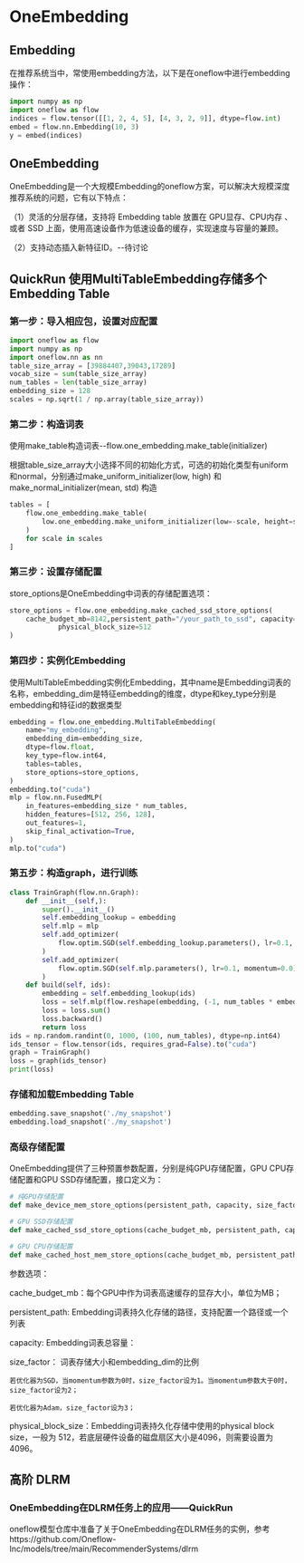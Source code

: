 # OneEmbedding
## Embedding
在推荐系统当中，常使用embedding方法，以下是在oneflow中进行embedding操作：
```python
import numpy as np
import oneflow as flow
indices = flow.tensor([[1, 2, 4, 5], [4, 3, 2, 9]], dtype=flow.int)
embed = flow.nn.Embedding(10, 3)
y = embed(indices)
```
## OneEmbedding
OneEmbedding是一个大规模Embedding的oneflow方案，可以解决大规模深度推荐系统的问题，它有以下特点：

（1）灵活的分层存储，支持将 Embedding table 放置在 GPU显存、CPU内存 、或者 SSD 上面，使用高速设备作为低速设备的缓存，实现速度与容量的兼顾。

（2）支持动态插入新特征ID。--待讨论

## QuickRun 使用MultiTableEmbedding存储多个Embedding Table
### 第一步：导入相应包，设置对应配置
```python
import oneflow as flow
import numpy as np
import oneflow.nn as nn
table_size_array = [39884407,39043,17289]
vocab_size = sum(table_size_array)
num_tables = len(table_size_array)
embedding_size = 128    
scales = np.sqrt(1 / np.array(table_size_array))
```
### 第二步：构造词表
使用make_table构造词表--flow.one_embedding.make_table(initializer)

根据table_size_array大小选择不同的初始化方式，可选的初始化类型有uniform和normal，分别通过make_uniform_initializer(low, high) 和make_normal_initializer(mean, std) 构造
```python
tables = [
    flow.one_embedding.make_table(
        low.one_embedding.make_uniform_initializer(low=-scale, height=scale)
    )
    for scale in scales
]
```
### 第三步：设置存储配置
store_options是OneEmbedding中词表的存储配置选项：
```python
store_options = flow.one_embedding.make_cached_ssd_store_options(
    cache_budget_mb=8142,persistent_path="/your_path_to_ssd", capacity=vocab_size,size_factor=1,   			
			physical_block_size=512
)
```
### 第四步：实例化Embedding
使用MultiTableEmbedding实例化Embedding，其中name是Embedding词表的名称，embedding_dim是特征embedding的维度，dtype和key_type分别是embedding和特征id的数据类型
```python
embedding = flow.one_embedding.MultiTableEmbedding(
    name="my_embedding",
    embedding_dim=embedding_size,
    dtype=flow.float,
    key_type=flow.int64,
    tables=tables,
    store_options=store_options,
)
embedding.to("cuda")
mlp = flow.nn.FusedMLP(
    in_features=embedding_size * num_tables,
    hidden_features=[512, 256, 128],
    out_features=1,
    skip_final_activation=True,
)
mlp.to("cuda")
```
### 第五步：构造graph，进行训练
```python
class TrainGraph(flow.nn.Graph):
    def __init__(self,):
        super().__init__()
        self.embedding_lookup = embedding
        self.mlp = mlp
        self.add_optimizer(
            flow.optim.SGD(self.embedding_lookup.parameters(), lr=0.1, momentum=0.0)
        )
        self.add_optimizer(
            flow.optim.SGD(self.mlp.parameters(), lr=0.1, momentum=0.0)
        )
    def build(self, ids):
        embedding = self.embedding_lookup(ids)
        loss = self.mlp(flow.reshape(embedding, (-1, num_tables * embedding_size)))
        loss = loss.sum()
        loss.backward()
        return loss
ids = np.random.randint(0, 1000, (100, num_tables), dtype=np.int64)
ids_tensor = flow.tensor(ids, requires_grad=False).to("cuda")
graph = TrainGraph()
loss = graph(ids_tensor)
print(loss)
```
### 存储和加载Embedding Table
```python
embedding.save_snapshot('./my_snapshot')
embedding.load_snapshot('./my_snapshot')
```

### 高级存储配置
OneEmbedding提供了三种预置参数配置，分别是纯GPU存储配置，GPU CPU存储配置和GPU SSD存储配置，接口定义为：
```python
# 纯GPU存储配置
def make_device_mem_store_options(persistent_path, capacity, size_factor=1, physical_block_size=512)

# GPU SSD存储配置
def make_cached_ssd_store_options(cache_budget_mb, persistent_path, capacity, size_factor=1,   physical_block_size=512)

# GPU CPU存储配置
def make_cached_host_mem_store_options(cache_budget_mb, persistent_path, capacity, size_factor=1, physical_block_size=512)
```

参数选项：

cache_budget_mb：每个GPU中作为词表高速缓存的显存大小，单位为MB；

persistent_path: Embedding词表持久化存储的路径，支持配置一个路径或一个列表

capacity: Embedding词表总容量：

size_factor： 词表存储大小和embedding_dim的比例

    若优化器为SGD，当momentum参数为0时，size_factor设为1。当momentum参数大于0时，size_factor设为2；
    
    若优化器为Adam，size_factor设为3；

physical_block_size：Embedding词表持久化存储中使用的physical block size，一般为 512，若底层硬件设备的磁盘扇区大小是4096，则需要设置为4096。

## 高阶 DLRM    
### OneEmbedding在DLRM任务上的应用——QuickRun
oneflow模型仓库中准备了关于OneEmbedding在DLRM任务的实例，参考https://github.com/Oneflow-Inc/models/tree/main/RecommenderSystems/dlrm

